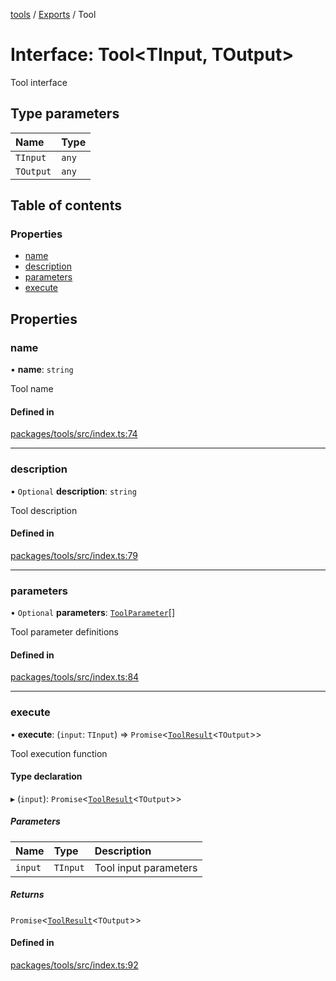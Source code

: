 <!-- 
 ⚠️  AUTO-GENERATED FILE - DO NOT EDIT MANUALLY
 This file is automatically generated by scripts/docs-generator.js
 To make changes, edit the source TypeScript files or update the generator script
-->

[tools](../../) / [Exports](../modules) / Tool

# Interface: Tool\<TInput, TOutput\>

Tool interface

## Type parameters

| Name | Type |
| :------ | :------ |
| `TInput` | `any` |
| `TOutput` | `any` |

## Table of contents

### Properties

- [name](Tool#name)
- [description](Tool#description)
- [parameters](Tool#parameters)
- [execute](Tool#execute)

## Properties

### name

• **name**: `string`

Tool name

#### Defined in

[packages/tools/src/index.ts:74](https://github.com/woojubb/robota/blob/c50179e56752f80ea03c64201e29ab12275152bf/packages/tools/src/index.ts#L74)

___

### description

• `Optional` **description**: `string`

Tool description

#### Defined in

[packages/tools/src/index.ts:79](https://github.com/woojubb/robota/blob/c50179e56752f80ea03c64201e29ab12275152bf/packages/tools/src/index.ts#L79)

___

### parameters

• `Optional` **parameters**: [`ToolParameter`](ToolParameter)[]

Tool parameter definitions

#### Defined in

[packages/tools/src/index.ts:84](https://github.com/woojubb/robota/blob/c50179e56752f80ea03c64201e29ab12275152bf/packages/tools/src/index.ts#L84)

___

### execute

• **execute**: (`input`: `TInput`) => `Promise`\<[`ToolResult`](ToolResult)\<`TOutput`\>\>

Tool execution function

#### Type declaration

▸ (`input`): `Promise`\<[`ToolResult`](ToolResult)\<`TOutput`\>\>

##### Parameters

| Name | Type | Description |
| :------ | :------ | :------ |
| `input` | `TInput` | Tool input parameters |

##### Returns

`Promise`\<[`ToolResult`](ToolResult)\<`TOutput`\>\>

#### Defined in

[packages/tools/src/index.ts:92](https://github.com/woojubb/robota/blob/c50179e56752f80ea03c64201e29ab12275152bf/packages/tools/src/index.ts#L92)
